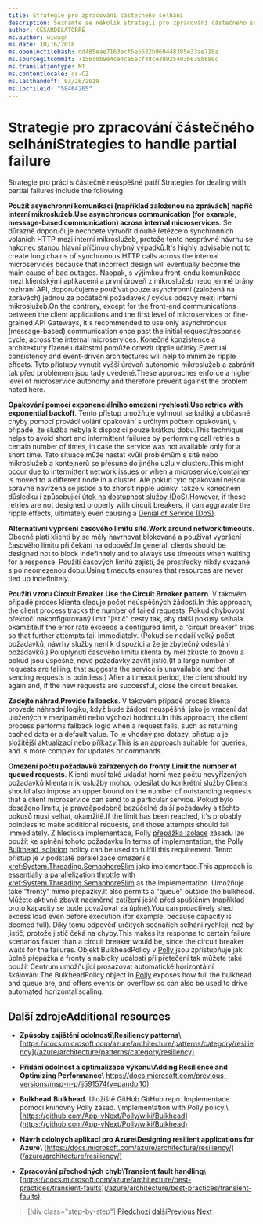 ```yaml
---
title: Strategie pro zpracování částečného selhání
description: Seznamte se několik strategií pro zpracování částečného selhání bez výpadku.
author: CESARDELATORRE
ms.author: wiwagn
ms.date: 10/16/2018
ms.openlocfilehash: dd485eae7163ecf5e5622b960448385e33ae718a
ms.sourcegitcommit: 7156c0b9e4ce4ce5ecf48ce3d925403b638b680c
ms.translationtype: MT
ms.contentlocale: cs-CZ
ms.lasthandoff: 03/26/2019
ms.locfileid: "58464265"
---
```

# <a name="strategies-to-handle-partial-failure"></a><span data-ttu-id="6580a-103">Strategie pro zpracování částečného selhání</span><span class="sxs-lookup"><span data-stu-id="6580a-103">Strategies to handle partial failure</span></span>

<span data-ttu-id="6580a-104">Strategie pro práci s částečně neúspěšné patří.</span><span class="sxs-lookup"><span data-stu-id="6580a-104">Strategies for dealing with partial failures include the following.</span></span>

<span data-ttu-id="6580a-105">**Použít asynchronní komunikaci (například založenou na zprávách) napříč interní mikroslužeb**.</span><span class="sxs-lookup"><span data-stu-id="6580a-105">**Use asynchronous communication (for example, message-based communication) across internal microservices**.</span></span> <span data-ttu-id="6580a-106">Se důrazně doporučuje nechcete vytvořit dlouhé řetězce o synchronních voláních HTTP mezi interní mikroslužeb, protože tento nesprávné návrhu se nakonec stanou hlavní příčinou chybný výpadků.</span><span class="sxs-lookup"><span data-stu-id="6580a-106">It's highly advisable not to create long chains of synchronous HTTP calls across the internal microservices because that incorrect design will eventually become the main cause of bad outages.</span></span> <span data-ttu-id="6580a-107">Naopak, s výjimkou front-endu komunikace mezi klientskými aplikacemi a první úroveň z mikroslužeb nebo jemné brány rozhraní API, doporučujeme používat pouze asynchronní (založená na zprávách) jednou za počáteční požadavek / cyklus odezvy mezi interní mikroslužeb.</span><span class="sxs-lookup"><span data-stu-id="6580a-107">On the contrary, except for the front-end communications between the client applications and the first level of microservices or fine-grained API Gateways, it's recommended to use only asynchronous (message-based) communication once past the initial request/response cycle, across the internal microservices.</span></span> <span data-ttu-id="6580a-108">Konečné konzistence a architektury řízené událostmi pomůže omezit ripple účinky.</span><span class="sxs-lookup"><span data-stu-id="6580a-108">Eventual consistency and event-driven architectures will help to minimize ripple effects.</span></span> <span data-ttu-id="6580a-109">Tyto přístupy vynutit vyšší úroveň autonomie mikroslužeb a zabránit tak před problémem jsou tady uvedené.</span><span class="sxs-lookup"><span data-stu-id="6580a-109">These approaches enforce a higher level of microservice autonomy and therefore prevent against the problem noted here.</span></span>

<span data-ttu-id="6580a-110">**Opakování pomocí exponenciálního omezení rychlosti**.</span><span class="sxs-lookup"><span data-stu-id="6580a-110">**Use retries with exponential backoff**.</span></span> <span data-ttu-id="6580a-111">Tento přístup umožňuje vyhnout se krátký a občasné chyby pomocí provádí volání opakování s určitým počtem opakování, v případě, že služba nebyla k dispozici pouze krátkou dobu.</span><span class="sxs-lookup"><span data-stu-id="6580a-111">This technique helps to avoid short and intermittent failures by performing call retries a certain number of times, in case the service was not available only for a short time.</span></span> <span data-ttu-id="6580a-112">Tato situace může nastat kvůli problémům s sítě nebo mikroslužeb a kontejnerů se přesune do jiného uzlu v clusteru.</span><span class="sxs-lookup"><span data-stu-id="6580a-112">This might occur due to intermittent network issues or when a microservice/container is moved to a different node in a cluster.</span></span> <span data-ttu-id="6580a-113">Ale pokud tyto opakování nejsou správně navržená se jističe a to zhoršit ripple účinky, takže v konečném důsledku i způsobující [útok na dostupnost služby (DoS)](https://en.wikipedia.org/wiki/Denial-of-service_attack).</span><span class="sxs-lookup"><span data-stu-id="6580a-113">However, if these retries are not designed properly with circuit breakers, it can aggravate the ripple effects, ultimately even causing a [Denial of Service (DoS)](https://en.wikipedia.org/wiki/Denial-of-service_attack).</span></span>

<span data-ttu-id="6580a-114">**Alternativní vypršení časového limitu sítě**.</span><span class="sxs-lookup"><span data-stu-id="6580a-114">**Work around network timeouts**.</span></span> <span data-ttu-id="6580a-115">Obecně platí klienti by se měly navrhovat blokovaná a používat vypršení časového limitu při čekání na odpověď.</span><span class="sxs-lookup"><span data-stu-id="6580a-115">In general, clients should be designed not to block indefinitely and to always use timeouts when waiting for a response.</span></span> <span data-ttu-id="6580a-116">Použití časových limitů zajistí, že prostředky nikdy svázané s po neomezenou dobu.</span><span class="sxs-lookup"><span data-stu-id="6580a-116">Using timeouts ensures that resources are never tied up indefinitely.</span></span>

<span data-ttu-id="6580a-117">**Použití vzoru Circuit Breaker**.</span><span class="sxs-lookup"><span data-stu-id="6580a-117">**Use the Circuit Breaker pattern**.</span></span> <span data-ttu-id="6580a-118">V takovém případě proces klienta sleduje počet neúspěšných žádostí.</span><span class="sxs-lookup"><span data-stu-id="6580a-118">In this approach, the client process tracks the number of failed requests.</span></span> <span data-ttu-id="6580a-119">Pokud chybovost překročí nakonfigurovaný limit "jistič" cesty tak, aby další pokusy selhala okamžitě.</span><span class="sxs-lookup"><span data-stu-id="6580a-119">If the error rate exceeds a configured limit, a “circuit breaker” trips so that further attempts fail immediately.</span></span> <span data-ttu-id="6580a-120">(Pokud se nedaří velký počet požadavků, návrhy služby není k dispozici a že je zbytečný odesílání požadavků.) Po uplynutí časového limitu klienta by měl zkuste to znovu a pokud jsou úspěšné, nové požadavky zavřít jistič.</span><span class="sxs-lookup"><span data-stu-id="6580a-120">(If a large number of requests are failing, that suggests the service is unavailable and that sending requests is pointless.) After a timeout period, the client should try again and, if the new requests are successful, close the circuit breaker.</span></span>

<span data-ttu-id="6580a-121">**Zadejte náhrad**.</span><span class="sxs-lookup"><span data-stu-id="6580a-121">**Provide fallbacks**.</span></span> <span data-ttu-id="6580a-122">V takovém případě proces klienta provede náhradní logiku, když bude žádost neúspěšná, jako je vracení dat uložených v mezipaměti nebo výchozí hodnotu.</span><span class="sxs-lookup"><span data-stu-id="6580a-122">In this approach, the client process performs fallback logic when a request fails, such as returning cached data or a default value.</span></span> <span data-ttu-id="6580a-123">To je vhodný pro dotazy, přístup a je složitější aktualizací nebo příkazy.</span><span class="sxs-lookup"><span data-stu-id="6580a-123">This is an approach suitable for queries, and is more complex for updates or commands.</span></span>

<span data-ttu-id="6580a-124">**Omezení počtu požadavků zařazených do fronty**.</span><span class="sxs-lookup"><span data-stu-id="6580a-124">**Limit the number of queued requests**.</span></span> <span data-ttu-id="6580a-125">Klienti musí také ukládat horní mez počtu nevyřízených požadavků klienta mikroslužby mohou odesílat do konkrétní služby.</span><span class="sxs-lookup"><span data-stu-id="6580a-125">Clients should also impose an upper bound on the number of outstanding requests that a client microservice can send to a particular service.</span></span> <span data-ttu-id="6580a-126">Pokud bylo dosaženo limitu, je pravděpodobně bezúčelné další požadavky a těchto pokusů musí selhat, okamžitě.</span><span class="sxs-lookup"><span data-stu-id="6580a-126">If the limit has been reached, it's probably pointless to make additional requests, and those attempts should fail immediately.</span></span> <span data-ttu-id="6580a-127">Z hlediska implementace, Polly [přepážka izolace](https://github.com/App-vNext/Polly/wiki/Bulkhead) zásadu lze použít ke splnění tohoto požadavku.</span><span class="sxs-lookup"><span data-stu-id="6580a-127">In terms of implementation, the Polly [Bulkhead Isolation](https://github.com/App-vNext/Polly/wiki/Bulkhead) policy can be used to fulfill this requirement.</span></span> <span data-ttu-id="6580a-128">Tento přístup je v podstatě paralelizace omezení s <xref:System.Threading.SemaphoreSlim> jako implementace.</span><span class="sxs-lookup"><span data-stu-id="6580a-128">This approach is essentially a parallelization throttle with <xref:System.Threading.SemaphoreSlim> as the implementation.</span></span> <span data-ttu-id="6580a-129">Umožňuje také "fronty" mimo přepážky.</span><span class="sxs-lookup"><span data-stu-id="6580a-129">It also permits a "queue" outside the bulkhead.</span></span> <span data-ttu-id="6580a-130">Můžete aktivně zbavit nadměrné zatížení ještě před spuštěním (například proto kapacity se bude považovat za úplné).</span><span class="sxs-lookup"><span data-stu-id="6580a-130">You can proactively shed excess load even before execution (for example, because capacity is deemed full).</span></span> <span data-ttu-id="6580a-131">Díky tomu odpověď určitých scénářích selhání rychleji, než by jistič, protože jistič čeká na chyby.</span><span class="sxs-lookup"><span data-stu-id="6580a-131">This makes its response to certain failure scenarios faster than a circuit breaker would be, since the circuit breaker waits for the failures.</span></span> <span data-ttu-id="6580a-132">Objekt BulkheadPolicy v [Polly](http://www.thepollyproject.org/) jsou zpřístupňuje jak úplné přepážka a fronty a nabídky události při přetečení tak můžete také použít Centrum umožňující prosazovat automatické horizontální škálování.</span><span class="sxs-lookup"><span data-stu-id="6580a-132">The BulkheadPolicy object in [Polly](http://www.thepollyproject.org/) exposes how full the bulkhead and queue are, and offers events on overflow so can also be used to drive automated horizontal scaling.</span></span>

## <a name="additional-resources"></a><span data-ttu-id="6580a-133">Další zdroje</span><span class="sxs-lookup"><span data-stu-id="6580a-133">Additional resources</span></span>

- <span data-ttu-id="6580a-134">**Způsoby zajištění odolnosti**\\</span><span class="sxs-lookup"><span data-stu-id="6580a-134">**Resiliency patterns**\\</span></span>
  [https://docs.microsoft.com/azure/architecture/patterns/category/resiliency](/azure/architecture/patterns/category/resiliency)

- <span data-ttu-id="6580a-135">**Přidání odolnost a optimalizace výkonu**\\</span><span class="sxs-lookup"><span data-stu-id="6580a-135">**Adding Resilience and Optimizing Performance**\\</span></span>
  <https://docs.microsoft.com/previous-versions/msp-n-p/jj591574(v=pandp.10)>

- <span data-ttu-id="6580a-136">**Bulkhead.**</span><span class="sxs-lookup"><span data-stu-id="6580a-136">**Bulkhead.**</span></span> <span data-ttu-id="6580a-137">Úložiště GitHub.</span><span class="sxs-lookup"><span data-stu-id="6580a-137">GitHub repo.</span></span> <span data-ttu-id="6580a-138">Implementace pomocí knihovny Polly zásad. \\</span><span class="sxs-lookup"><span data-stu-id="6580a-138">Implementation with Polly policy.\\</span></span>
  [https://github.com/App-vNext/Polly/wiki/Bulkhead](https://github.com/App-vNext/Polly/wiki/Bulkhead)

- <span data-ttu-id="6580a-139">**Návrh odolných aplikací pro Azure**\\</span><span class="sxs-lookup"><span data-stu-id="6580a-139">**Designing resilient applications for Azure**\\</span></span>
  [https://docs.microsoft.com/azure/architecture/resiliency/](/azure/architecture/resiliency/)

- <span data-ttu-id="6580a-140">**Zpracování přechodných chyb**\\</span><span class="sxs-lookup"><span data-stu-id="6580a-140">**Transient fault handling**\\</span></span>
  [https://docs.microsoft.com/azure/architecture/best-practices/transient-faults](/azure/architecture/best-practices/transient-faults)

>[!div class="step-by-step"]
><span data-ttu-id="6580a-141">[Předchozí](handle-partial-failure.md)
>[další](implement-retries-exponential-backoff.md)</span><span class="sxs-lookup"><span data-stu-id="6580a-141">[Previous](handle-partial-failure.md)
[Next](implement-retries-exponential-backoff.md)</span></span>
